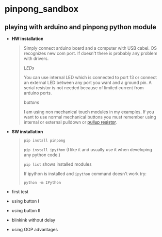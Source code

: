 # pinpong_sandbox
## playing with arduino and pinpong python module

- **HW installation**
  > Simply connect arduino board and a computer with USB cabel. OS recognizes new com port.
  > If doesn't there is probably any problem with drivers.
  >
  > *LEDs*
  >
  > You can use internal LED which is connected to port 13 or connect an external LED between any port you want and a ground pin.
  > A serial resistor is not needed because of limited current from arduino ports. 
  >
  > *buttons*
  >
  > I am using non mechanical touch modules in my examples. If you want to use normal mechanical buttons you must remember using
  > internal or external pulldown or [pullup resistor][1].
  >
  > [1]: <https://en.wikipedia.org/wiki/Pull-up_resistor> "pullup resistor"
  > 
- **SW installation**

  > `pip install pinpong`
  >
  > `pip install ipython` (I like it and usually use it when developing any python code.)
  >
  > `pip list` shows installed modules
  > 
  > If ipython is installed and `ipython` command doesn't work try:
  >
  > `python -m IPython`

- first test
- using button I
- using button II
- blinkink without delay
- using OOP advantages

